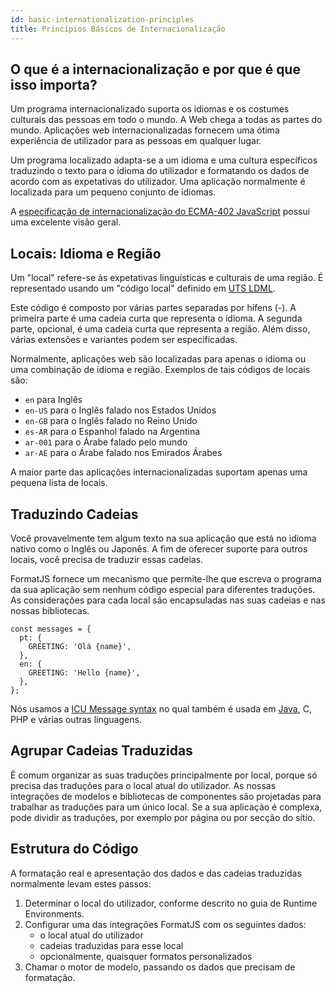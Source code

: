 ```yaml
---
id: basic-internationalization-principles
title: Princípios Básicos de Internacionalização
---
```


## O que é a internacionalização e por que é que isso importa?

Um programa internacionalizado suporta os idiomas e os costumes culturais das pessoas em todo o mundo. A Web chega a todas as partes do mundo. Aplicações web internacionalizadas fornecem uma ótima experiência de utilizador para as pessoas em qualquer lugar.

Um programa localizado adapta-se a um idioma e uma cultura específicos traduzindo o texto para o idioma do utilizador e formatando os dados de acordo com as expetativas do utilizador. Uma aplicação normalmente é localizada para um pequeno conjunto de idiomas.

A [especificação de internacionalização do ECMA-402 JavaScript](https://github.com/tc39/ecma402) possui uma excelente visão geral.

## Locais: Idioma e Região

Um "local" refere-se às expetativas linguísticas e culturais de uma região. É representado usando um "código local" definido em [ UTS LDML](https://www.unicode.org/reports/tr35/tr35.html#Identifiers).

Este código é composto por várias partes separadas por hífens (-). A primeira parte é uma cadeia curta que representa o idioma. A segunda parte, opcional, é uma cadeia curta que representa a região. Além disso, várias extensões e variantes podem ser especificadas.

Normalmente, aplicações web são localizadas para apenas o idioma ou uma combinação de idioma e região. Exemplos de tais códigos de locais são:

- `en` para Inglês
- `en-US` para o Inglês falado nos Estados Unidos
- `en-GB` para o Inglês falado no Reino Unido
- `es-AR` para o Espanhol falado na Argentina
- `ar-001` para o Árabe falado pelo mundo
- `ar-AE` para o Árabe falado nos Emirados Árabes

A maior parte das aplicações internacionalizadas suportam apenas uma pequena lista de locais.

## Traduzindo Cadeias

Você provavelmente tem algum texto na sua aplicação que está no idioma nativo como o Inglês ou Japonês. A fim de oferecer suporte para outros locais, você precisa de traduzir essas cadeias.

FormatJS fornece um mecanismo que permite-lhe que escreva o programa da sua aplicação sem nenhum código especial para diferentes traduções. As considerações para cada local são encapsuladas nas suas cadeias e nas nossas bibliotecas.

```tsx
const messages = {
  pt: {
    GREETING: 'Olá {name}',
  },
  en: {
    GREETING: 'Hello {name}',
  },
};
```

Nós usamos a [ICU Message syntax](http://userguide.icu-project.org/formatparse/messages) no qual também é usada em [Java](http://docs.oracle.com/javase/7/docs/api/java/text/MessageFormat.html), C, PHP e várias outras linguagens.

## Agrupar Cadeias Traduzidas

È comum organizar as suas traduções principalmente por local, porque só precisa das traduções para o local atual do utilizador. As nossas integrações de modelos e bibliotecas de componentes são projetadas para trabalhar as traduções para um único local. Se a sua aplicação é complexa, pode dividir as traduções, por exemplo por página ou por secção do sítio.

## Estrutura do Código

A formatação real e apresentação dos dados e das cadeias traduzidas normalmente levam estes passos:

1. Determinar o local do utilizador, conforme descrito no guia de Runtime Environments.
2. Configurar uma das integrações FormatJS com os seguintes dados:
   - o local atual do utilizador
   - cadeias traduzidas para esse local
   - opcionalmente, quaisquer formatos personalizados
3. Chamar o motor de modelo, passando os dados que precisam de formatação.
